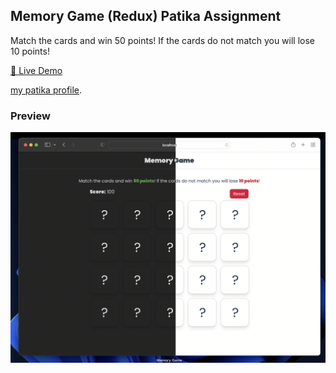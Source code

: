 ## Memory Game (Redux) Patika Assignment

Match the cards and win 50 points! If the cards do not match you will lose 10 points!

[🔗 Live Demo](https://elbaley.github.io/memory-game)

[my patika profile](https://app.patika.dev/elbaley).

### Preview

![Preview](./preview.jpeg)
